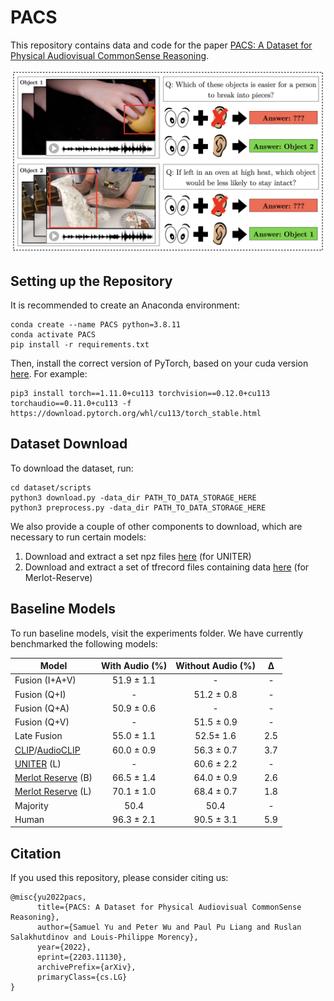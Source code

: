 # PACS

This repository contains data and code for the paper [PACS: A Dataset for Physical Audiovisual CommonSense Reasoning](https://arxiv.org/pdf/2203.11130.pdf). 

![Sample Datapoints](images/main_fig.png)

## Setting up the Repository

It is recommended to create an Anaconda environment:

```
conda create --name PACS python=3.8.11
conda activate PACS
pip install -r requirements.txt
```

Then, install the correct version of PyTorch, based on your cuda version [here](https://pytorch.org/get-started/locally/). For example:

```
pip3 install torch==1.11.0+cu113 torchvision==0.12.0+cu113 torchaudio==0.11.0+cu113 -f https://download.pytorch.org/whl/cu113/torch_stable.html
```
## Dataset Download

To download the dataset, run:

```
cd dataset/scripts
python3 download.py -data_dir PATH_TO_DATA_STORAGE_HERE
python3 preprocess.py -data_dir PATH_TO_DATA_STORAGE_HERE
```

We also provide a couple of other components to download, which are necessary to run certain models:

1. Download and extract a set npz files [here](https://drive.google.com/file/d/12_rOFFqki763AHYyIqQujHwrQOXoqWPs/view?usp=sharing) (for UNITER)
2. Download and extract a set of tfrecord files containing data [here](https://drive.google.com/file/d/1QRx-L_rW-1SkhwofluYFY23jO0R17tow/view?usp=sharing) (for Merlot-Reserve)

## Baseline Models

To run baseline models, visit the experiments folder. We have currently benchmarked the following models:

| **Model**                                                                                     | **With Audio (%)** | **Without Audio (%)** | **Δ** |
|-----------------------------------------------------------------------------------------------|:--------------------:|:-----------------------:|:--------------:|
| Fusion (I+A+V)                                                                                | 51.9 ± 1.1     | -                     | -            |
| Fusion (Q+I)                                                                                  | -                  | 51.2 ± 0.8        | -            |
| Fusion (Q+A)                                                                                  | 50.9 ± 0.6     | -                     | -            |
| Fusion (Q+V)                                                                                  | -                  | 51.5 ± 0.9        | -            |
| Late Fusion                                                                                   | 55.0 ± 1.1     | 52.5± 1.6         | 2.5          |
| [CLIP](https://github.com/openai/CLIP)/[AudioCLIP](https://github.com/AndreyGuzhov/AudioCLIP) | 60.0 ± 0.9     | 56.3 ± 0.7        | 3.7          |
| [UNITER](https://github.com/ChenRocks/UNITER) (L)                                             | -                  | 60.6 ± 2.2        | -            |
| [Merlot Reserve](https://github.com/rowanz/merlot_reserve) (B)                                | 66.5 ± 1.4     | 64.0 ± 0.9        | 2.6          |
| [Merlot Reserve](https://github.com/rowanz/merlot_reserve) (L)                                | 70.1 ± 1.0     | 68.4 ± 0.7        | 1.8          |
| Majority                                                                                      | 50.4               | 50.4                  | -            |
| Human                                                                                         | 96.3 ± 2.1     | 90.5 ± 3.1        | 5.9          |

## Citation

If you used this repository, please consider citing us:

```
@misc{yu2022pacs,
      title={PACS: A Dataset for Physical Audiovisual CommonSense Reasoning}, 
      author={Samuel Yu and Peter Wu and Paul Pu Liang and Ruslan Salakhutdinov and Louis-Philippe Morency},
      year={2022},
      eprint={2203.11130},
      archivePrefix={arXiv},
      primaryClass={cs.LG}
}
```
